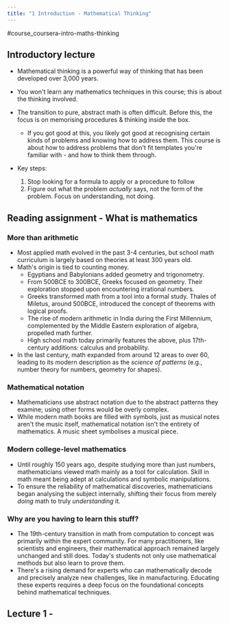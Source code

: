 ```yaml
---
title: "1 Introduction - Mathematical Thinking"
---
```

#course_coursera-intro-maths-thinking 

## Introductory lecture

- Mathematical thinking is a powerful way of thinking that has been developed over 3,000 years.
- You won't learn any mathematics techniques in this course; this is about the thinking involved.
- The transition to pure, abstract math is often difficult. Before this, the focus is on memorising procedures & thinking inside the box. 
    - If you got good at this, you likely got good at recognising certain kinds of problems and knowing how to address them. This course is about how to address problems that don't fit templates you're familiar with - and how to think them through.

- Key steps:
    1. Stop looking for a formula to apply or a procedure to follow
    2. Figure out what the problem *actually* says, not the form of the problem. Focus on understanding, not doing.

## Reading assignment - What is mathematics
### More than arithmetic

- Most applied math evolved in the past 3-4 centuries, but school math curriculum is largely based on theories at least 300 years old.
- Math's origin is tied to counting money.
    - Egyptians and Babylonians added geometry and trigonometry.
    - From 500BCE to 300BCE, Greeks focused on geometry. Their exploration stopped upon encountering irrational numbers.
    - Greeks transformed math from a tool into a formal study. Thales of Miletus, around 500BCE, introduced the concept of theorems with logical proofs.
    - The rise of modern arithmetic in India during the First Millennium, complemented by the Middle Eastern exploration of algebra, propelled math further.
    - High school math today primarily features the above, plus 17th-century additions: calculus and probability.
- In the last century, math expanded from around 12 areas to over 60, leading to its modern description as the *science of patterns* (e.g., number theory for numbers, geometry for shapes).

### Mathematical notation

- Mathematicians use abstract notation due to the abstract patterns they examine; using other forms would be overly complex.
- While modern math books are filled with symbols, just as musical notes aren't the music itself, mathematical notation isn't the entirety of mathematics. A music sheet symbolises a musical piece.

### Modern college-level mathematics

- Until roughly 150 years ago, despite studying more than just numbers, mathematicians viewed math mainly as a tool for calculation. Skill in math meant being adept at calculations and symbolic manipulations.
- To ensure the reliability of mathematical discoveries, mathematicians began analysing the subject internally, shifting their focus from merely *doing* math to truly *understanding* it.

### Why are you having to learn this stuff?

- The 19th-century transition in math from computation to concept was primarily within the expert community. For many practitioners, like scientists and engineers, their mathematical approach remained largely unchanged and still does. Today's students not only use mathematical methods but also learn to prove them.
- There's a rising demand for experts who can mathematically decode and precisely analyze new challenges, like in manufacturing. Educating these experts requires a deep focus on the foundational concepts behind mathematical techniques.

## Lecture 1 - 
